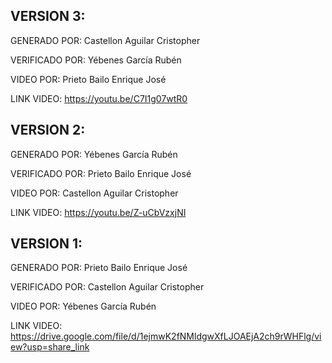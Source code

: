 VERSION 3:
----------------------------------------------------

GENERADO POR:   Castellon Aguilar Cristopher

VERIFICADO POR: Yébenes García Rubén

VIDEO POR:      Prieto Bailo Enrique José

LINK VIDEO:     https://youtu.be/C7I1g07wtR0

VERSION 2:
----------------------------------------------------

GENERADO POR:   Yébenes García Rubén

VERIFICADO POR: Prieto Bailo Enrique José

VIDEO POR:      Castellon Aguilar Cristopher

LINK VIDEO:     https://youtu.be/Z-uCbVzxjNI

VERSION 1:
----------------------------------------------------

GENERADO POR:   Prieto Bailo Enrique José

VERIFICADO POR: Castellon Aguilar Cristopher

VIDEO POR:      Yébenes García Rubén

LINK VIDEO:     https://drive.google.com/file/d/1ejmwK2fNMldgwXfLJOAEjA2ch9rWHFlg/view?usp=share_link
